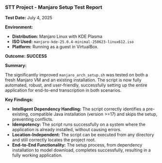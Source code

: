### **STT Project - Manjaro Setup Test Report**

**Test Date:** July 4, 2025

**Environment:**
-   **Distribution:** Manjaro Linux with KDE Plasma
-   **ISO Used:** `manjaro-kde-25.0.4-minimal-250623-linux612.iso`
-   **Platform:** Running as a guest in VirtualBox.

**Outcome:** **SUCCESS**

**Summary:**

The significantly improved `manjaro_arch_setup.sh` was tested on both a fresh Manjaro VM and an existing installation. The script is now fully automated, robust, and user-friendly, successfully setting up the entire application for end-to-end transcription in both scenarios.

**Key Findings:**

-   **Intelligent Dependency Handling:** The script correctly identifies a pre-existing, compatible Java installation (version >=17) and skips the setup, preventing conflicts.
-   **Idempotency:** The script runs successfully on a system where the application is already installed, without causing errors.
-   **Location-Independent:** The script can be executed from any directory and still correctly locates the project root.
-   **End-to-End Functionality:** The setup process, from dependency installation to model download, completes successfully, resulting in a fully working application.

